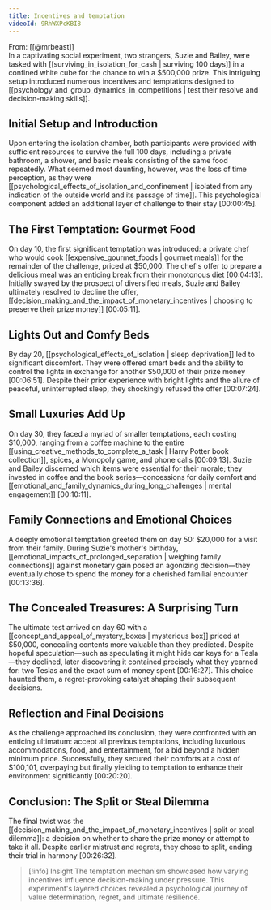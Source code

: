 ```yaml
---
title: Incentives and temptation
videoId: 9RhWXPcKBI8
---
```


From: [[@mrbeast]] <br/> 
In a captivating social experiment, two strangers, Suzie and Bailey, were tasked with [[surviving_in_isolation_for_cash | surviving 100 days]] in a confined white cube for the chance to win a $500,000 prize. This intriguing setup introduced numerous incentives and temptations designed to [[psychology_and_group_dynamics_in_competitions | test their resolve and decision-making skills]].

## Initial Setup and Introduction

Upon entering the isolation chamber, both participants were provided with sufficient resources to survive the full 100 days, including a private bathroom, a shower, and basic meals consisting of the same food repeatedly. What seemed most daunting, however, was the loss of time perception, as they were [[psychological_effects_of_isolation_and_confinement | isolated from any indication of the outside world and its passage of time]]. This psychological component added an additional layer of challenge to their stay <a class="yt-timestamp" data-t="00:00:45">[00:00:45]</a>.

## The First Temptation: Gourmet Food

On day 10, the first significant temptation was introduced: a private chef who would cook [[expensive_gourmet_foods | gourmet meals]] for the remainder of the challenge, priced at $50,000. The chef's offer to prepare a delicious meal was an enticing break from their monotonous diet <a class="yt-timestamp" data-t="00:04:13">[00:04:13]</a>. Initially swayed by the prospect of diversified meals, Suzie and Bailey ultimately resolved to decline the offer, [[decision_making_and_the_impact_of_monetary_incentives | choosing to preserve their prize money]] <a class="yt-timestamp" data-t="00:05:11">[00:05:11]</a>.

## Lights Out and Comfy Beds

By day 20, [[psychological_effects_of_isolation | sleep deprivation]] led to significant discomfort. They were offered smart beds and the ability to control the lights in exchange for another $50,000 of their prize money <a class="yt-timestamp" data-t="00:06:51">[00:06:51]</a>. Despite their prior experience with bright lights and the allure of peaceful, uninterrupted sleep, they shockingly refused the offer <a class="yt-timestamp" data-t="00:07:24">[00:07:24]</a>.

## Small Luxuries Add Up

On day 30, they faced a myriad of smaller temptations, each costing $10,000, ranging from a coffee machine to the entire [[using_creative_methods_to_complete_a_task | Harry Potter book collection]], spices, a Monopoly game, and phone calls <a class="yt-timestamp" data-t="00:09:13">[00:09:13]</a>. Suzie and Bailey discerned which items were essential for their morale; they invested in coffee and the book series—concessions for daily comfort and [[emotional_and_family_dynamics_during_long_challenges | mental engagement]] <a class="yt-timestamp" data-t="00:10:11">[00:10:11]</a>.

## Family Connections and Emotional Choices

A deeply emotional temptation greeted them on day 50: $20,000 for a visit from their family. During Suzie's mother's birthday, [[emotional_impacts_of_prolonged_separation | weighing family connections]] against monetary gain posed an agonizing decision—they eventually chose to spend the money for a cherished familial encounter <a class="yt-timestamp" data-t="00:13:36">[00:13:36]</a>.

## The Concealed Treasures: A Surprising Turn

The ultimate test arrived on day 60 with a [[concept_and_appeal_of_mystery_boxes | mysterious box]] priced at $50,000, concealing contents more valuable than they predicted. Despite hopeful speculation—such as speculating it might hide car keys for a Tesla—they declined, later discovering it contained precisely what they yearned for: two Teslas and the exact sum of money spent <a class="yt-timestamp" data-t="00:16:27">[00:16:27]</a>. This choice haunted them, a regret-provoking catalyst shaping their subsequent decisions.

## Reflection and Final Decisions

As the challenge approached its conclusion, they were confronted with an enticing ultimatum: accept all previous temptations, including luxurious accommodations, food, and entertainment, for a bid beyond a hidden minimum price. Successfully, they secured their comforts at a cost of $100,101, overpaying but finally yielding to temptation to enhance their environment significantly <a class="yt-timestamp" data-t="00:20:20">[00:20:20]</a>.

## Conclusion: The Split or Steal Dilemma

The final twist was the [[decision_making_and_the_impact_of_monetary_incentives | split or steal dilemma]]: a decision on whether to share the prize money or attempt to take it all. Despite earlier mistrust and regrets, they chose to split, ending their trial in harmony <a class="yt-timestamp" data-t="00:26:32">[00:26:32]</a>.

> [!info] Insight
> The temptation mechanism showcased how varying incentives influence decision-making under pressure. This experiment's layered choices revealed a psychological journey of value determination, regret, and ultimate resilience.